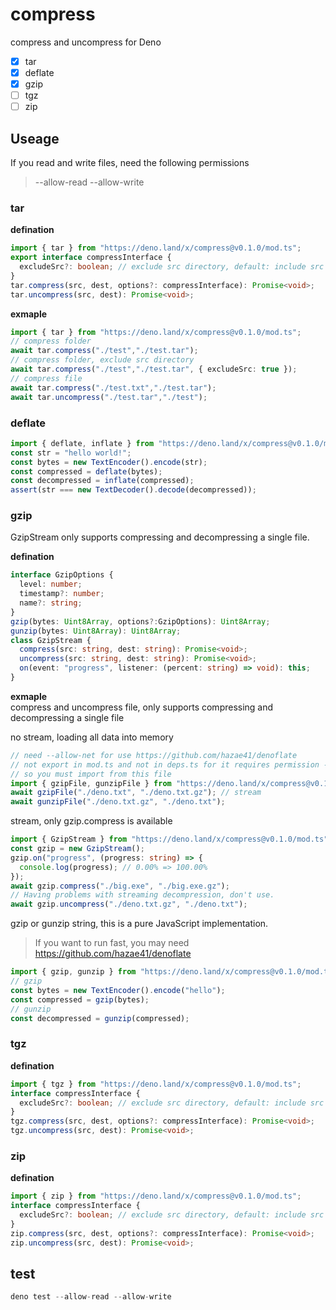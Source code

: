 # compress
compress and uncompress for Deno

* [x] tar
* [x] deflate
* [x] gzip
* [ ] tgz
* [ ] zip

## Useage  
If you read and write files, need the following permissions
> --allow-read --allow-write

### tar 

__defination__
```ts
import { tar } from "https://deno.land/x/compress@v0.1.0/mod.ts";
export interface compressInterface {
  excludeSrc?: boolean; // exclude src directory, default: include src directory
}
tar.compress(src, dest, options?: compressInterface): Promise<void>;
tar.uncompress(src, dest): Promise<void>;
```

__exmaple__
```ts
import { tar } from "https://deno.land/x/compress@v0.1.0/mod.ts";
// compress folder
await tar.compress("./test","./test.tar");
// compress folder, exclude src directory
await tar.compress("./test","./test.tar", { excludeSrc: true });
// compress file
await tar.compress("./test.txt","./test.tar");
await tar.uncompress("./test.tar","./test");
```

### deflate
```ts
import { deflate, inflate } from "https://deno.land/x/compress@v0.1.0/mod.ts";
const str = "hello world!";
const bytes = new TextEncoder().encode(str);
const compressed = deflate(bytes);
const decompressed = inflate(compressed);
assert(str === new TextDecoder().decode(decompressed));
```

### gzip
GzipStream only supports compressing and decompressing a single file.

__defination__
```ts
interface GzipOptions {
  level: number;
  timestamp?: number;
  name?: string;
}
gzip(bytes: Uint8Array, options?:GzipOptions): Uint8Array;
gunzip(bytes: Uint8Array): Uint8Array;
class GzipStream {
  compress(src: string, dest: string): Promise<void>;
  uncompress(src: string, dest: string): Promise<void>;
  on(event: "progress", listener: (percent: string) => void): this;
}
```

__exmaple__  
compress and uncompress file, only supports compressing and decompressing a single file 

no stream, loading all data into memory
```ts
// need --allow-net for use https://github.com/hazae41/denoflate
// not export in mod.ts and not in deps.ts for it requires permission --allow-net  
// so you must import from this file
import { gzipFile, gunzipFile } from "https://deno.land/x/compress@v0.1.0/gzip/gzip_file.ts";
await gzipFile("./deno.txt", "./deno.txt.gz"); // stream
await gunzipFile("./deno.txt.gz", "./deno.txt");
```

stream, only gzip.compress is available
```ts
import { GzipStream } from "https://deno.land/x/compress@v0.1.0/mod.ts";
const gzip = new GzipStream();
gzip.on("progress", (progress: string) => {
  console.log(progress); // 0.00% => 100.00%
});
await gzip.compress("./big.exe", "./big.exe.gz");
// Having problems with streaming decompression, don't use.
await gzip.uncompress("./deno.txt.gz", "./deno.txt");
```

gzip or gunzip string, this is a pure JavaScript implementation.
> If you want to run fast, you may need https://github.com/hazae41/denoflate
```ts
import { gzip, gunzip } from "https://deno.land/x/compress@v0.1.0/mod.ts";
// gzip
const bytes = new TextEncoder().encode("hello");
const compressed = gzip(bytes);
// gunzip
const decompressed = gunzip(compressed);
```

### tgz
__defination__
```ts
import { tgz } from "https://deno.land/x/compress@v0.1.0/mod.ts";
interface compressInterface {
  excludeSrc?: boolean; // exclude src directory, default: include src directory
}
tgz.compress(src, dest, options?: compressInterface): Promise<void>;
tgz.uncompress(src, dest): Promise<void>;
```

### zip
__defination__
```ts
import { zip } from "https://deno.land/x/compress@v0.1.0/mod.ts";
interface compressInterface {
  excludeSrc?: boolean; // exclude src directory, default: include src directory
}
zip.compress(src, dest, options?: compressInterface): Promise<void>;
zip.uncompress(src, dest): Promise<void>;
```

## test
```ts
deno test --allow-read --allow-write
```